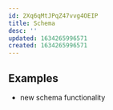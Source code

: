 ```yaml
---
id: 2Xq6qMtJPqZ47vvg4OEIP
title: Schema
desc: ''
updated: 1634265996571
created: 1634265996571
---
```



## Examples
- new schema functionality